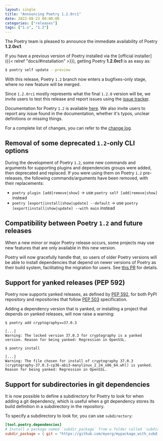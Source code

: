 ```yaml
---
layout: single
title: "Announcing Poetry 1.2.0rc1"
date: 2022-08-23 00:00:00
categories: ["releases"]
tags: ["1.x", "1.2"]
---
```


The Poetry team is pleased to announce the immediate availability of Poetry **1.2.0rc1**.

<!--more-->

If you have a previous version of Poetry installed via the [official installer]({{< relref "docs/#installation" >}}),
getting Poetry **1.2.0rc1** is as easy as:

```bash
$ poetry self update --preview
```

With this release, Poetry `1.2` branch now enters a bugfixes-only stage, where no new feature will be merged.

Since `1.2.0rc1` mostly represents what the final `1.2.0` version will be, we invite users to test this release and
report issues using the [issue tracker](https://github.com/python-poetry/poetry/issues "Poetry's issue tracker").

Documentation for Poetry `1.2` is available [here](https://python-poetry.org/docs/1.2/). We also invite users to report
any issue found in the documentation, whether it's typos, unclear definitions or missing things.

For a complete list of changes, you can refer to the [change log](/history).

## Removal of some deprecated `1.2`-only CLI options

During the development of Poetry `1.2`, some new commands and arguments for supporting plugins and dependencies groups
were added, then deprecated and replaced. If you were using them on Poetry `1.2` pre-releases, the following
commands/arguments have been removed, with their replacements:

- `poetry plugin [add|remove|show]` -> use `poetry self [add|remove|show]` instead
- `poetry [export|install|show|update] --default` -> use `poetry [export|install|show|update] --with main` instead

## Compatibility between Poetry `1.2` and future releases

When a new minor or major Poetry release occurs, some projects may use new features that are only available in this new
version.

Poetry will now gracefully handle that, so users of older Poetry versions will be able to install dependencies that
depend on newer versions of Poetry as their build system, facilitating the migration for users.
See [this PR](https://github.com/python-poetry/poetry/pull/5834) for details.

## Support for yanked releases (PEP 592)

Poetry now supports yanked releases, as defined by [PEP 592](https://peps.python.org/pep-0592/), for both PyPI
repository and repositories that follow [PEP 503](https://peps.python.org/pep-0503/) specification.

Adding a dependency version that is yanked, or installing a project that depends on yanked releases, will now raise a
warning:

```shell
$ poetry add cryptography==37.0.3

[...]
Warning: The locked version 37.0.3 for cryptography is a yanked version. Reason for being yanked: Regression in OpenSSL.
```

```shell
$ poetry install

[...]
Warning: The file chosen for install of cryptography 37.0.3 (cryptography-37.0.3-cp36-abi3-manylinux_2_24_x86_64.whl) is yanked. Reason for being yanked: Regression in OpenSSL.
```

## Support for subdirectories in git dependencies

It is now possible to define a subdirectory for Poetry to look for when adding a git dependency, which is useful when a
git dependency stores its build definition in a subdirectory in the repository.

To specify a subdirectory to look for, you can use `subdirectory`:

```toml
[tool.poetry.dependencies]
# Install a package named `subdir_package` from a folder called `subdir` within the repository
subdir_package = { git = "https://github.com/myorg/mypackage_with_subdirs.git", subdirectory = "subdir" }
```
